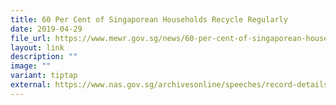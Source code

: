 ```yaml
---
title: 60 Per Cent of Singaporean Households Recycle Regularly
date: 2019-04-29
file_url: https://www.mewr.gov.sg/news/60-per-cent-of-singaporean-households-recycle-regularly
layout: link
description: ""
image: ""
variant: tiptap
external: https://www.nas.gov.sg/archivesonline/speeches/record-details/9b333923-4327-11eb-85f4-005056a7c31c
---
```

